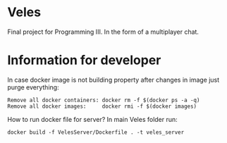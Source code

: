 # Veles
Final project for Programming III. In the form of a multiplayer chat.

# Information for developer

In case docker image is not building property after changes in image just purge everything:
```
Remove all docker containers: docker rm -f $(docker ps -a -q)
Remove all docker images:     docker rmi -f $(docker images)
```
How to run docker file for server? 
In main Veles folder run:
```
docker build -f VelesServer/Dockerfile . -t veles_server
```